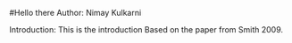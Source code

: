 #Hello there 
Author: Nimay Kulkarni

Introduction: This is the introduction
Based on the paper from Smith 2009.
